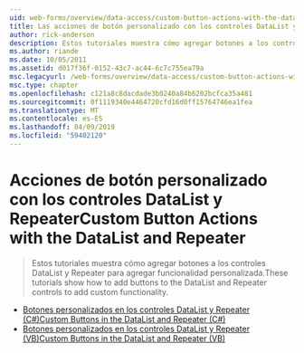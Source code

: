 ```yaml
---
uid: web-forms/overview/data-access/custom-button-actions-with-the-datalist-and-repeater/index
title: Las acciones de botón personalizado con los controles DataList y Repeater | Microsoft Docs
author: rick-anderson
description: Estos tutoriales muestra cómo agregar botones a los controles DataList y Repeater para agregar funcionalidad personalizada.
ms.author: riande
ms.date: 10/05/2011
ms.assetid: d017f36f-0152-43c7-ac44-6c7c755ea79a
msc.legacyurl: /web-forms/overview/data-access/custom-button-actions-with-the-datalist-and-repeater
msc.type: chapter
ms.openlocfilehash: c121a8c8dacdade3b0240a84b6202bcfca35a481
ms.sourcegitcommit: 0f1119340e4464720cfd16d0ff15764746ea1fea
ms.translationtype: MT
ms.contentlocale: es-ES
ms.lasthandoff: 04/09/2019
ms.locfileid: "59402120"
---
```

# <a name="custom-button-actions-with-the-datalist-and-repeater"></a><span data-ttu-id="053b4-103">Acciones de botón personalizado con los controles DataList y Repeater</span><span class="sxs-lookup"><span data-stu-id="053b4-103">Custom Button Actions with the DataList and Repeater</span></span>

> <span data-ttu-id="053b4-104">Estos tutoriales muestra cómo agregar botones a los controles DataList y Repeater para agregar funcionalidad personalizada.</span><span class="sxs-lookup"><span data-stu-id="053b4-104">These tutorials show how to add buttons to the DataList and Repeater controls to add custom functionality.</span></span>


- [<span data-ttu-id="053b4-105">Botones personalizados en los controles DataList y Repeater (C#)</span><span class="sxs-lookup"><span data-stu-id="053b4-105">Custom Buttons in the DataList and Repeater (C#)</span></span>](custom-buttons-in-the-datalist-and-repeater-cs.md)
- [<span data-ttu-id="053b4-106">Botones personalizados en los controles DataList y Repeater (VB)</span><span class="sxs-lookup"><span data-stu-id="053b4-106">Custom Buttons in the DataList and Repeater (VB)</span></span>](custom-buttons-in-the-datalist-and-repeater-vb.md)

